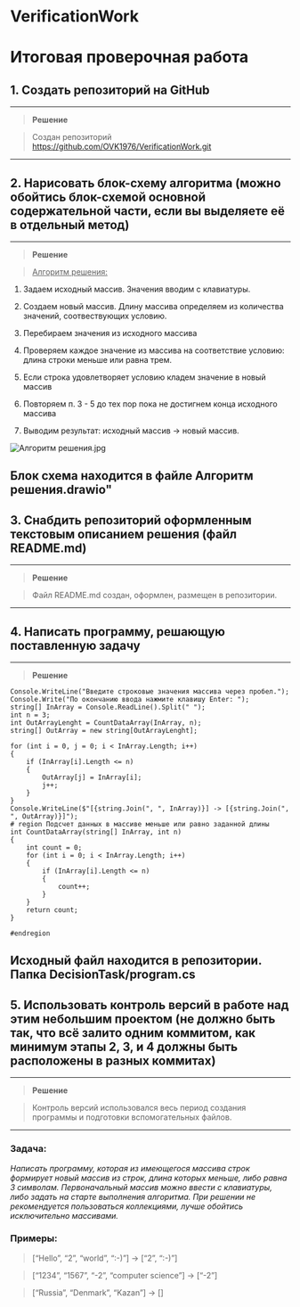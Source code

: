 # VerificationWork
# Итоговая проверочная работа

   ##  1. Создать репозиторий на GitHub
---
>**Решение**

>Создан репозиторий
>https://github.com/OVK1976/VerificationWork.git

---
## 2. Нарисовать блок-схему алгоритма (можно обойтись блок-схемой основной содержательной части, если вы выделяете её в отдельный метод)
----
>**Решение**

><u>Алгоритм решения:</u>
1. Задаем исходный массив. Значения вводим с клавиатуры.

2. Создаем новый массив. Длину массива определяем из количества значений, соотвествующих условию.

3. Перебираем значения из исходного массива

4. Проверяем каждое значение из массива на соответствие условию: длина строки меньше или равна трем.

5. Если строка удовлетворяет условию кладем значение в новый массив

6. Повторяем п. 3 - 5 до тех пор пока не достигнем конца исходного массива
7. Выводим результат: исходный массив -> новый массив.

![Алгоритм решения.jpg](../../../../../../../../C:/%D0%94%D0%BE%D0%BA%D1%83%D0%BC%D0%B5%D0%BD%D1%82%D1%8B%20%D0%9E%D0%BB%D0%B5%D0%B3/%D0%AF%20%D0%B1%D1%80%D0%B5%D0%BD%D0%B4/%D0%9E%D0%B1%D1%83%D1%87%D0%B5%D0%BD%D0%B8%D0%B5/%D0%9F%D1%80%D0%BE%D0%B3%D1%80%D0%B0%D0%BC%D0%BC%D0%B8%D1%80%D0%BE%D0%B2%D0%B0%D0%BD%D0%B8%D0%B5/1%20%D1%87%D0%B5%D1%82%D0%B2%D0%B5%D1%80%D1%82%D1%8C/%D0%98%D1%82%D0%BE%D0%B3%D0%BE%D0%B2%D0%B0%D1%8F%20%D1%80%D0%B0%D0%B1%D0%BE%D1%82%D0%B0%201-3/VerificationWork/%D0%90%D0%BB%D0%B3%D0%BE%D1%80%D0%B8%D1%82%D0%BC%20%D1%80%D0%B5%D1%88%D0%B5%D0%BD%D0%B8%D1%8F.jpg)

Блок схема находится в файле Алгоритм решения.drawio"</span>
-----
## 3. Снабдить репозиторий оформленным текстовым описанием решения (файл README.md)
--------
>**Решение**

> Файл README.md создан, оформлен, размещен в репозитории.
---------

## 4. Написать программу, решающую поставленную задачу
---
>**Решение**

```
Console.WriteLine("Введите строковые значения массива через пробел.");
Console.Write("По окончанию ввода нажмите клавишу Enter: ");
string[] InArray = Console.ReadLine().Split(" ");
int n = 3;
int OutArrayLenght = CountDataArray(InArray, n);
string[] OutArray = new string[OutArrayLenght];

for (int i = 0, j = 0; i < InArray.Length; i++)
{
    if (InArray[i].Length <= n)
    {
        OutArray[j] = InArray[i];
        j++;
    }
}
Console.WriteLine($"[{string.Join(", ", InArray)}] -> [{string.Join(", ", OutArray)}]");
# region Подсчет данных в массиве меньше или равно заданной длины
int CountDataArray(string[] InArray, int n)
{
    int count = 0;
    for (int i = 0; i < InArray.Length; i++)
    {
        if (InArray[i].Length <= n)
        {
            count++;
        }
    }
    return count;
}

#endregion
```
Исходный файл находится в репозитории. Папка DecisionTask/program.cs
---
## 5. Использовать контроль версий в работе над этим небольшим проектом (не должно быть так, что всё залито одним коммитом, как минимум этапы 2, 3, и 4 должны быть расположены в разных коммитах)
---
>**Решение**

>Контроль версий использовался весь период создания программы и подготовки вспомогательных файлов.

---
### **Задача**: 
_Написать программу, которая из имеющегося массива строк формирует новый массив из строк, длина которых меньше, либо равна 3 символам. Первоначальный массив можно ввести с клавиатуры, либо задать на старте выполнения алгоритма. При решении не рекомендуется пользоваться коллекциями, лучше обойтись исключительно массивами._

### Примеры:

>[“Hello”, “2”, “world”, “:-)”] → [“2”, “:-)”]

>[“1234”, “1567”, “-2”, “computer science”] → [“-2”]

>[“Russia”, “Denmark”, “Kazan”] → []